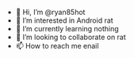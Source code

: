 - 👋 Hi, I’m @ryan85hot
- 👀 I’m interested in Android rat
- 🌱 I’m currently learning nothing
- 💞️ I’m looking to collaborate on rat
- 📫 How to reach me enail
